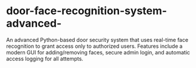 # door-face-recognition-system-advanced-
An advanced Python-based door security system that uses real-time face recognition to grant access only to authorized users. Features include a modern GUI for adding/removing faces, secure admin login, and automatic access logging for all attempts.
